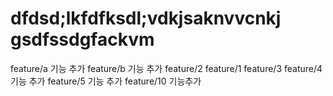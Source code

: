 # dfdsd;lkfdfksdl;vdkjsaknvvcnkj gsdfssdgfackvm
feature/a 기능 추가
feature/b 기능 추가
feature/2
feature/1
feature/3
feature/4 기능 추가
feature/5 기능 추가
feature/10 기능추가